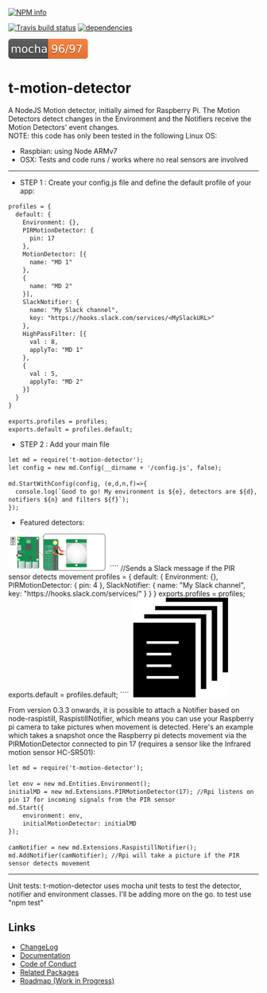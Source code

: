 [![NPM info](https://nodei.co/npm/t-motion-detector.png?downloads=true)](https://nodei.co/npm/t-motion-detector.png?downloads=true)

[![Travis build status](https://travis-ci.org/tcardoso2/t-motion-detector.png?branch=master)](https://travis-ci.org/tcardoso2/t-motion-detector)
[![dependencies](https://david-dm.org/tcardoso2/t-motion-detector.svg)](https://david-dm.org/tcardoso2/t-motion-detector.svg)


[![Unit tests](https://github.com/tcardoso2/t-motion-detector/blob/master/badge.svg)](https://github.com/tcardoso2/t-motion-detector/blob/master/badge.svg) 

# t-motion-detector
A NodeJS Motion detector, initially aimed for Raspberry Pi.
The Motion Detectors detect changes in the Environment and the Notifiers receive the Motion Detectors' event changes.  
NOTE: this code has only been tested in the following Linux OS:
- Raspbian: using Node ARMv7
- OSX: Tests and code runs / works where no real sensors are involved
***
* STEP 1 : Create your config.js file and define the default profile of your app:  
````
profiles = {
  default: {
    Environment: {},
    PIRMotionDetector: {
      pin: 17
    },
    MotionDetector: [{
      name: "MD 1"
    },
    {
      name: "MD 2"
    }],
    SlackNotifier: {
      name: "My Slack channel",
      key: "https://hooks.slack.com/services/<MySlackURL>"
    },
    HighPassFilter: [{
      val : 8,
      applyTo: "MD 1"
    },
    {
      val : 5,
      applyTo: "MD 2"
    }]    
  }
}

exports.profiles = profiles;
exports.default = profiles.default;
````
* STEP 2 : Add your main file  
````
let md = require('t-motion-detector');
let config = new md.Config(__dirname + '/config.js', false);

md.StartWithConfig(config, (e,d,n,f)=>{
  console.log(`Good to go! My environment is ${e}, detectors are ${d}, notifiers ${n} and filters ${f}`);
});
````
* Featured detectors:  
<img src="files/pir_wiring.png" alt="PIRMotionDetector" style="width: 200px;"/>
````
//Sends a Slack message if the PIR sensor detects movement
profiles = {
  default: {
    Environment: {},
    PIRMotionDetector: {
      pin: 4
    },
    SlackNotifier: {
      name: "My Slack channel",
      key: "https://hooks.slack.com/services/<MySlackURL>"
    }
  }
}
exports.profiles = profiles;
exports.default = profiles.default;
````
<img src="files/icons-files.jpg" alt="FileDetector" style="width: 200px;"/>

From version 0.3.3 onwards, it is possible to attach a Notifier based on node-raspistill,
RaspistillNotifier, which means you can use your Raspberry pi camera to take pictures when
movement is detected. Here's an example which takes a snapshot once the Raspberry pi detects
movement via the PIRMotionDetector connected to pin 17 (requires a sensor like the Infrared 
motion sensor HC-SR501):
````
let md = require('t-motion-detector');

let env = new md.Entities.Environment();
initialMD = new md.Extensions.PIRMotionDetector(17); //Rpi listens on pin 17 for incoming signals from the PIR sensor
md.Start({
	environment: env,
	initialMotionDetector: initialMD
});

camNotifier = new md.Extensions.RaspistillNotifier();
md.AddNotifier(camNotifier); //Rpi will take a picture if the PIR sensor detects movement
````

***
Unit tests: 
t-motion-detector uses mocha unit tests to test the detector, notifier and environment classes. I'll be adding more on the go. to test use "npm test"

## Links
  - [ChangeLog](https://github.com/tcardoso2/t-motion-detector/blob/master/CHANGELOG.md)  
  - [Documentation](https://github.com/tcardoso2/t-motion-detector/blob/master/DOCUMENTATION.md) 
  - [Code of Conduct](https://github.com/tcardoso2/t-motion-detector/blob/master/CODE_OF_CONDUCT.md)   
  - [Related Packages](https://www.npmjs.com/package/t-motion-detector-433)  
  - [Roadmap (Work in Progress)](https://github.com/tcardoso2/t-motion-detector/blob/master/ROADMAP.md) 